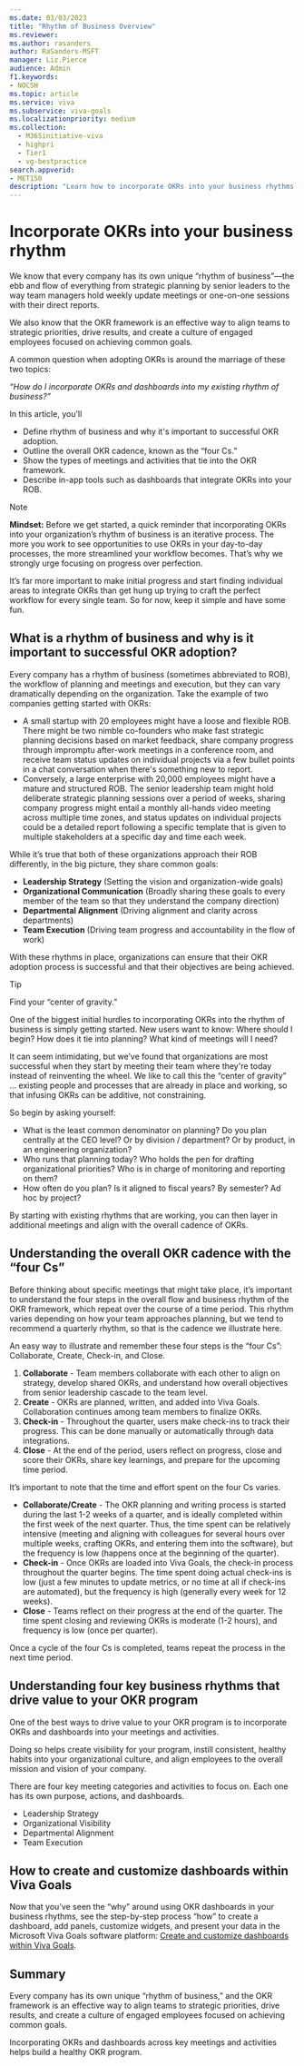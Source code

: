```yaml
---
ms.date: 03/03/2023
title: "Rhythm of Business Overview"
ms.reviewer: 
ms.author: rasanders
author: RaSanders-MSFT
manager: Liz.Pierce
audience: Admin
f1.keywords:
- NOCSH
ms.topic: article
ms.service: viva
ms.subservice: viva-goals
ms.localizationpriority: medium
ms.collection:
  - M365initiative-viva
  - highpri
  - Tier1
  - vg-bestpractice
search.appverid:
- MET150
description: "Learn how to incorporate OKRs into your business rhythms for a healthy OKR program."
---
```


# Incorporate OKRs into your business rhythm

We know that every company has its own unique “rhythm of business”—the ebb and flow of everything from strategic planning by senior leaders to the way team managers hold weekly update meetings or one-on-one sessions with their direct reports. 

We also know that the OKR framework is an effective way to align teams to strategic priorities, drive results, and create a culture of engaged employees focused on achieving common goals. 

A common question when adopting OKRs is around the marriage of these two topics:
 
*“How do I incorporate OKRs and dashboards into my existing rhythm of business?”*

In this article, you'll 

- Define rhythm of business and why it's important to successful OKR adoption.
- Outline the overall OKR cadence, known as the “four Cs.” 
- Show the types of meetings and activities that tie into the OKR framework.
- Describe in-app tools such as dashboards that integrate OKRs into your ROB.

> [!NOTE]
> **Mindset:** Before we get started, a quick reminder that incorporating OKRs into your organization’s rhythm of business is an iterative process. The more you work to see opportunities to use OKRs in your day-to-day processes, the more streamlined your workflow becomes. That’s why we strongly urge focusing on progress over perfection. 
> 
> It’s far more important to make initial progress and start finding individual areas to integrate OKRs than get hung up trying to craft the perfect workflow for every single team. So for now, keep it simple and have some fun. 

## What is a rhythm of business and why is it important to successful OKR adoption? 

Every company has a rhythm of business (sometimes abbreviated to ROB), the workflow of planning and meetings and execution, but they can vary dramatically depending on the organization. Take the example of two companies getting started with OKRs: 

- A small startup with 20 employees might have a loose and flexible ROB. There might be two nimble co-founders who make fast strategic planning decisions based on market feedback, share company progress through impromptu after-work meetings in a conference room, and receive team status updates on individual projects via a few bullet points in a chat conversation when there's something new to report. 
- Conversely, a large enterprise with 20,000 employees might have a mature and structured ROB. The senior leadership team might hold deliberate strategic planning sessions over a period of weeks, sharing company progress might entail a monthly all-hands video meeting across multiple time zones, and status updates on individual projects could be a detailed report following a specific template that is given to multiple stakeholders at a specific day and time each week. 

While it’s true that both of these organizations approach their ROB differently, in the big picture, they share common goals: 

- **Leadership Strategy** (Setting the vision and organization-wide goals) 
- **Organizational Communication** (Broadly sharing these goals to every member of the team so that they understand the company direction) 
- **Departmental Alignment** (Driving alignment and clarity across departments) 
- **Team Execution** (Driving team progress and accountability in the flow of work) 

With these rhythms in place, organizations can ensure that their OKR adoption process is successful and that their objectives are being achieved. 

> [!TIP]
> Find your “center of gravity.”

One of the biggest initial hurdles to incorporating OKRs into the rhythm of business is simply getting started. New users want to know: Where should I begin? How does it tie into planning? What kind of meetings will I need?   

It can seem intimidating, but we’ve found that organizations are most successful when they start by meeting their team where they're today instead of reinventing the wheel. We like to call this the “center of gravity” ... existing people and processes that are already in place and working, so that infusing OKRs can be additive, not constraining. 

So begin by asking yourself: 

- What is the least common denominator on planning? Do you plan centrally at the CEO level? Or by division / department? Or by product, in an engineering organization?  
- Who runs that planning today? Who holds the pen for drafting organizational priorities? Who is in charge of monitoring and reporting on them?  
- How often do you plan? Is it aligned to fiscal years? By semester? Ad hoc by project? 

By starting with existing rhythms that are working, you can then layer in additional meetings and align with the overall cadence of OKRs. 

## Understanding the overall OKR cadence with the “four Cs” 

Before thinking about specific meetings that might take place, it’s important to understand the four steps in the overall flow and business rhythm of the OKR framework, which repeat over the course of a time period. This rhythm varies depending on how your team approaches planning, but we tend to recommend a quarterly rhythm, so that is the cadence we illustrate here.  

An easy way to illustrate and remember these four steps is the “four Cs”: Collaborate, Create, Check-in, and Close. 

1. **Collaborate** - Team members collaborate with each other to align on strategy, develop shared OKRs, and understand how overall objectives from senior leadership cascade to the team level. 
1. **Create** - OKRs are planned, written, and added into Viva Goals. Collaboration continues among team members to finalize OKRs. 
1. **Check-in** - Throughout the quarter, users make check-ins to track their progress. This can be done manually or automatically through data integrations. 
1. **Close** - At the end of the period, users reflect on progress, close and score their OKRs, share key learnings, and prepare for the upcoming time period. 

It’s important to note that the time and effort spent on the four Cs varies. 

- **Collaborate/Create** - The OKR planning and writing process is started during the last 1-2 weeks of a quarter, and is ideally completed within the first week of the next quarter. Thus, the time spent can be relatively intensive (meeting and aligning with colleagues for several hours over multiple weeks, crafting OKRs, and entering them into the software), but the frequency is low (happens once at the beginning of the quarter). 
- **Check-in** - Once OKRs are loaded into Viva Goals, the check-in process throughout the quarter begins. The time spent doing actual check-ins is low (just a few minutes to update metrics, or no time at all if check-ins are automated), but the frequency is high (generally every week for 12 weeks). 
- **Close** - Teams reflect on their progress at the end of the quarter. The time spent closing and reviewing OKRs is moderate (1-2 hours), and frequency is low (once per quarter). 

Once a cycle of the four Cs is completed, teams repeat the process in the next time period. 

## Understanding four key business rhythms that drive value to your OKR program 

One of the best ways to drive value to your OKR program is to incorporate OKRs and dashboards into your meetings and activities. 

Doing so helps create visibility for your program, instill consistent, healthy habits into your organizational culture, and align employees to the overall mission and vision of your company. 

There are four key meeting categories and activities to focus on. Each one has its own purpose, actions, and dashboards. 

- Leadership Strategy 
- Organizational Visibility 
- Departmental Alignment 
- Team Execution 

## How to create and customize dashboards within Viva Goals 

Now that you’ve seen the “why” around using OKR dashboards in your business rhythms, see the step-by-step process “how” to create a dashboard, add panels, customize widgets, and present your data in the Microsoft Viva Goals software platform: [Create and customize dashboards within Viva Goals](https://support.microsoft.com/en-us/topic/review-dashboard-with-viva-goals-d195c526-1b6b-45e1-82fd-8daa21dd84a4).

## Summary

Every company has its own unique “rhythm of business,” and the OKR framework is an effective way to align teams to strategic priorities, drive results, and create a culture of engaged employees focused on achieving common goals.  

Incorporating OKRs and dashboards across key meetings and activities helps build a healthy OKR program. 
